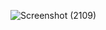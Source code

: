 ![Screenshot (2109)](https://user-images.githubusercontent.com/87316028/125966326-d3989ec2-5a49-4649-b4d4-3b8cfcf327ce.png)
